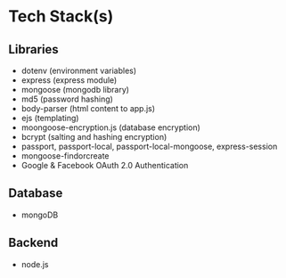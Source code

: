 # Tech Stack(s)
## Libraries
- dotenv (environment variables)
- express (express module)
- mongoose (mongodb library)
- md5 (password hashing)
- body-parser (html content to app.js)
- ejs (templating)
- moongoose-encryption.js (database encryption)
- bcrypt (salting and hashing encryption)
- passport, passport-local, passport-local-mongoose, express-session
- mongoose-findorcreate
- Google & Facebook OAuth 2.0 Authentication
## Database
- mongoDB
## Backend
- node.js
